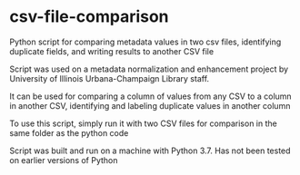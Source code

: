 # csv-file-comparison
Python script for comparing metadata values in two csv files, identifying duplicate fields, and writing results to another CSV file

Script was used on a metadata normalization and enhancement project by University of Illinois Urbana-Champaign Library staff. 

It can be used for comparing a column of values from any CSV to a column in another CSV, identifying and labeling duplicate values in another column

To use this script, simply run it with two CSV files for comparison in the same folder as the python code

Script was built and run on a machine with Python 3.7. Has not been tested on earlier versions of Python
